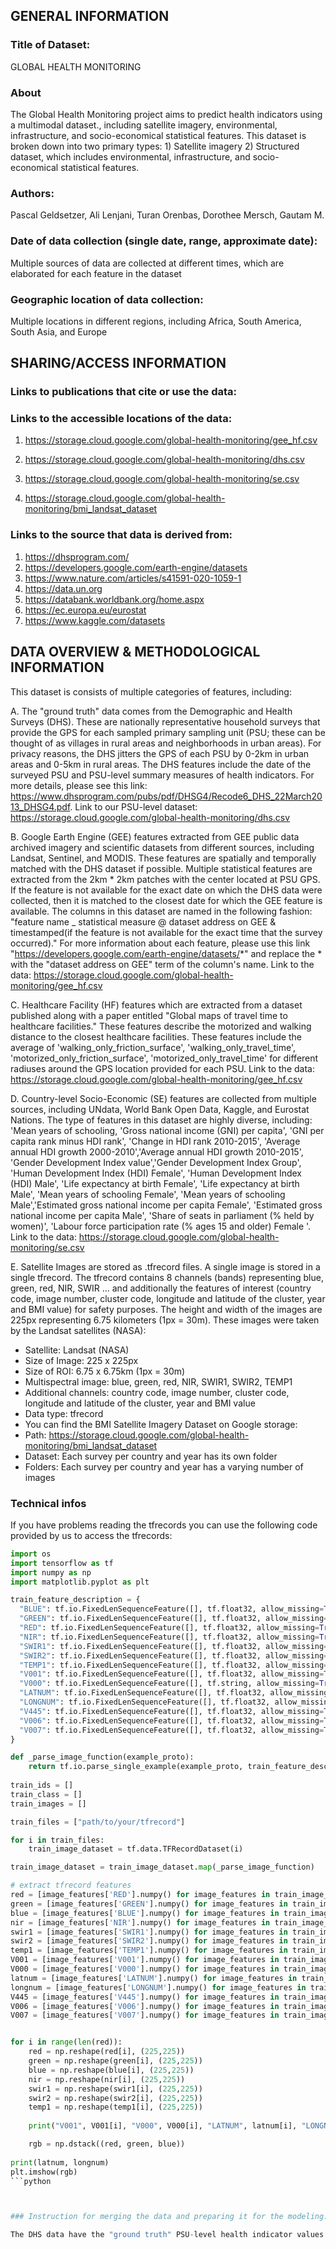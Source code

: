 
## GENERAL INFORMATION

### Title of Dataset: 
GLOBAL HEALTH MONITORING

### About
The Global Health Monitoring project aims to predict health indicators using a multimodal dataset., including satellite imagery, environmental, infrastructure, and socio-economical statistical features. 
This dataset is broken down into two primary types: 1) Satellite imagery 2) Structured dataset, which includes environmental, infrastructure, and socio-economical statistical features. 

### Authors: 
Pascal Geldsetzer, Ali Lenjani, Turan Orenbas, Dorothee Mersch, Gautam M.


### Date of data collection (single date, range, approximate date): 
Multiple sources of data are collected at different times, which are elaborated for each feature in the dataset


### Geographic location of data collection: 
Multiple locations in different regions, including Africa, South America, South Asia, and Europe  
	


## SHARING/ACCESS INFORMATION

### Links to publications that cite or use the data: 

### Links to the accessible locations of the data: 

1. https://storage.cloud.google.com/global-health-monitoring/gee_hf.csv

2. https://storage.cloud.google.com/global-health-monitoring/dhs.csv

3. https://storage.cloud.google.com/global-health-monitoring/se.csv

4. https://storage.cloud.google.com/global-health-monitoring/bmi_landsat_dataset

### Links to the source that data is derived from: 
1. https://dhsprogram.com/
2. https://developers.google.com/earth-engine/datasets
3. https://www.nature.com/articles/s41591-020-1059-1 
4. https://data.un.org
5. https://databank.worldbank.org/home.aspx
6. https://ec.europa.eu/eurostat
7. https://www.kaggle.com/datasets



## DATA OVERVIEW & METHODOLOGICAL INFORMATION

This dataset is consists of multiple categories of features, including: 

A. The "ground truth" data comes from the Demographic and Health Surveys (DHS). These are nationally representative household surveys that provide the GPS for each sampled primary sampling unit (PSU; these can be thought of as villages in rural areas and neighborhoods in urban areas). For privacy reasons, the DHS jitters the GPS of each PSU by 0-2km in urban areas and 0-5km in rural areas. The DHS features include the date of the surveyed PSU and PSU-level summary measures of health indicators. For more details, please see this link: https://www.dhsprogram.com/pubs/pdf/DHSG4/Recode6_DHS_22March2013_DHSG4.pdf. Link to our PSU-level dataset: https://storage.cloud.google.com/global-health-monitoring/dhs.csv

B. Google Earth Engine (GEE) features extracted from GEE public data archived imagery and scientific datasets from different sources, including Landsat, Sentinel, and MODIS. These features are spatially and temporally matched with the DHS dataset if possible. Multiple statistical features are extracted from the 2km * 2km patches with the center located at PSU GPS. If the feature is not available for the exact date on which the DHS data were collected, then it is matched to the closest date for which the GEE feature is available. The columns in this dataset are named in the following fashion: "feature name _ statistical measure @ dataset address on GEE & timestamped(if the feature is not available for the exact time that the survey occurred)." For more information about each feature, please use this link "https://developers.google.com/earth-engine/datasets/*" and replace the * with the "dataset address on GEE" term of the column's name. Link to the data: https://storage.cloud.google.com/global-health-monitoring/gee_hf.csv
		
C. Healthcare Facility (HF) features which are extracted from a dataset published along with a paper entitled "Global maps of travel time to healthcare facilities." These features describe the motorized and walking distance to the closest healthcare facilities. These features include the average of 'walking_only_friction_surface', 'walking_only_travel_time', 'motorized_only_friction_surface', 'motorized_only_travel_time' for different radiuses around the GPS location provided for each PSU. Link to the data: https://storage.cloud.google.com/global-health-monitoring/gee_hf.csv

D. Country-level Socio-Economic (SE) features are collected from multiple sources, including UNdata, World Bank Open Data, Kaggle, and Eurostat Nations. The type of features in this dataset are highly diverse, including: 'Mean years of schooling, 'Gross national income (GNI) per capita', 'GNI per capita rank minus HDI rank', 'Change in HDI rank 2010-2015', 'Average annual HDI growth 2000-2010','Average annual HDI growth 2010-2015', 'Gender Development Index value','Gender Development Index Group', 'Human Development Index (HDI) Female', 'Human Development Index (HDI) Male', 'Life expectancy at birth Female', 'Life expectancy at birth Male', 'Mean years of schooling Female', 'Mean years of schooling Male','Estimated gross national income per capita Female', 'Estimated gross national income per capita Male', 'Share of seats in parliament (% held by women)', 'Labour force participation rate (% ages 15 and older) Female '. 
Link to the data: https://storage.cloud.google.com/global-health-monitoring/se.csv

E. Satellite Images are stored as .tfrecord files. A single image is stored in a single tfrecord. The tfrecord contains 8 channels (bands) representing blue, green, red, NIR, SWIR ... and additionally the features of interest (country code, image number, cluster code, longitude and latitude of the cluster, year and BMI value) for safety purposes. The height and width of the images are 225px  representing 6.75 kilometers (1px = 30m). These images were taken by the Landsat satellites (NASA):
- Satellite: Landsat (NASA)
- Size of Image: 225 x 225px
- Size of ROI: 6.75 x 6.75km (1px = 30m)
- Multispectral image: blue, green, red, NIR, SWIR1, SWIR2, TEMP1
- Additional channels: country code, image number, cluster code, longitude and latitude of the cluster, year and BMI value
- Data type: tfrecord
- You can find the BMI Satellite Imagery Dataset on Google storage:
- Path: https://storage.cloud.google.com/global-health-monitoring/bmi_landsat_dataset
- Dataset: Each survey per country and year has its own folder
- Folders: Each survey per country and year has a varying number of images

<!-- 
# Satellite Imagery Dataset

## Description of the Dataset
The BMI Satellite Imagery Dataset consists of ~55,000 satellite images and a csv file.
### CSV File
The csv file contains a row for every satellite image:
- ~55,500 rows within csv file
- A single row consists of country code, image number, cluster code, longitude and latitude of the cluster, year and BMI value:
### Satellite Images
The satellite images are stored as .tfrecord files. A single image is stored in a single tfrecord. The tfrecord contains 8 channels (bands) representing blue, green, red, NIR, SWIR ... and additionally the features of interest (country code, image number, cluster code, longitude and latitude of the cluster, year and BMI value) for safety purposes. The height and width of the images are 225px  representing 6.75 kilometers (1px = 30m). These images were taken by the Landsat satellites (NASA):
- Satellite: Landsat (NASA)
- Size of Image: 225 x 225px
- Size of ROI: 6.75 x 6.75km (1px = 30m)
- Multispectral image: blue, green, red, NIR, SWIR1, SWIR2, TEMP1
- Additional channels: country code, image number, cluster code, longitude and latitude of the cluster, year and BMI value
- Data type: tfrecord


## Accessing the Dataset
You can find the BMI Satellite Imagery Dataset on Sherlock:
- Path: https://storage.cloud.google.com/global-health-monitoring/bmi_landsat_dataset
- Dataset: Each survey per country and year has its own folder
- Folders: Each survey per country and year has a varying number of images -->

### Technical infos
If you have problems reading the tfrecords you can use the following code provided by us to access the tfrecords:
```python
import os
import tensorflow as tf
import numpy as np
import matplotlib.pyplot as plt

train_feature_description = {
  "BLUE": tf.io.FixedLenSequenceFeature([], tf.float32, allow_missing=True),
  "GREEN": tf.io.FixedLenSequenceFeature([], tf.float32, allow_missing=True),
  "RED": tf.io.FixedLenSequenceFeature([], tf.float32, allow_missing=True),
  "NIR": tf.io.FixedLenSequenceFeature([], tf.float32, allow_missing=True),
  "SWIR1": tf.io.FixedLenSequenceFeature([], tf.float32, allow_missing=True),
  "SWIR2": tf.io.FixedLenSequenceFeature([], tf.float32, allow_missing=True),
  "TEMP1": tf.io.FixedLenSequenceFeature([], tf.float32, allow_missing=True),
  "V001": tf.io.FixedLenSequenceFeature([], tf.float32, allow_missing=True),
  "V000": tf.io.FixedLenSequenceFeature([], tf.string, allow_missing=True),
  "LATNUM": tf.io.FixedLenSequenceFeature([], tf.float32, allow_missing=True),
  "LONGNUM": tf.io.FixedLenSequenceFeature([], tf.float32, allow_missing=True),
  "V445": tf.io.FixedLenSequenceFeature([], tf.float32, allow_missing=True),
  "V006": tf.io.FixedLenSequenceFeature([], tf.float32, allow_missing=True),
  "V007": tf.io.FixedLenSequenceFeature([], tf.float32, allow_missing=True),
}

def _parse_image_function(example_proto):
    return tf.io.parse_single_example(example_proto, train_feature_description)
 
train_ids = []
train_class = []
train_images = []

train_files = ["path/to/your/tfrecord"]

for i in train_files:
    train_image_dataset = tf.data.TFRecordDataset(i)

train_image_dataset = train_image_dataset.map(_parse_image_function)

# extract tfrecord features
red = [image_features['RED'].numpy() for image_features in train_image_dataset] 
green = [image_features['GREEN'].numpy() for image_features in train_image_dataset]
blue = [image_features['BLUE'].numpy() for image_features in train_image_dataset]
nir = [image_features['NIR'].numpy() for image_features in train_image_dataset]
swir1 = [image_features['SWIR1'].numpy() for image_features in train_image_dataset]
swir2 = [image_features['SWIR2'].numpy() for image_features in train_image_dataset]
temp1 = [image_features['TEMP1'].numpy() for image_features in train_image_dataset]
V001 = [image_features['V001'].numpy() for image_features in train_image_dataset]
V000 = [image_features['V000'].numpy() for image_features in train_image_dataset]
latnum = [image_features['LATNUM'].numpy() for image_features in train_image_dataset]
longnum = [image_features['LONGNUM'].numpy() for image_features in train_image_dataset]
V445 = [image_features['V445'].numpy() for image_features in train_image_dataset]
V006 = [image_features['V006'].numpy() for image_features in train_image_dataset]
V007 = [image_features['V007'].numpy() for image_features in train_image_dataset]


for i in range(len(red)):
    red = np.reshape(red[i], (225,225))
    green = np.reshape(green[i], (225,225))
    blue = np.reshape(blue[i], (225,225))
    nir = np.reshape(nir[i], (225,225))
    swir1 = np.reshape(swir1[i], (225,225))
    swir2 = np.reshape(swir2[i], (225,225))
    temp1 = np.reshape(temp1[i], (225,225))
    
    print("V001", V001[i], "V000", V000[i], "LATNUM", latnum[i], "LONGNUM", longnum[i], "V445", V445[i], "V006", V006[i], "V007", V007[i])

    rgb = np.dstack((red, green, blue))
    
print(latnum, longnum)
plt.imshow(rgb)
```python



### Instruction for merging the data and preparing it for the modeling: 

The DHS data have the "ground truth" PSU-level health indicator values that we are trying to predict. So typically, we only need to select the column of the interest, e.g., BMI, which is represented as "V445", and merge it with the GEE, HF, and SE features. The GEE and HF data are already merged together and shared here: https://storage.cloud.google.com/global-health-monitoring/gee_hf.csv. To merge the SE data, we need to match the "DHSCC" column of the GEE_HF file with the "Country Code" column of the SE data.
